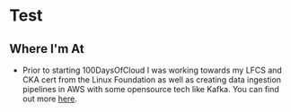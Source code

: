 # Test

## Where I'm At

- Prior to starting 100DaysOfCloud I was working towards my LFCS and CKA cert from the Linux Foundation as well as creating data ingestion pipelines in AWS with some opensource tech like Kafka. You can find out more [here](https://www.linkedin.com/in/steven-aranibar-8891a2103/detail/recent-activity/posts/).
